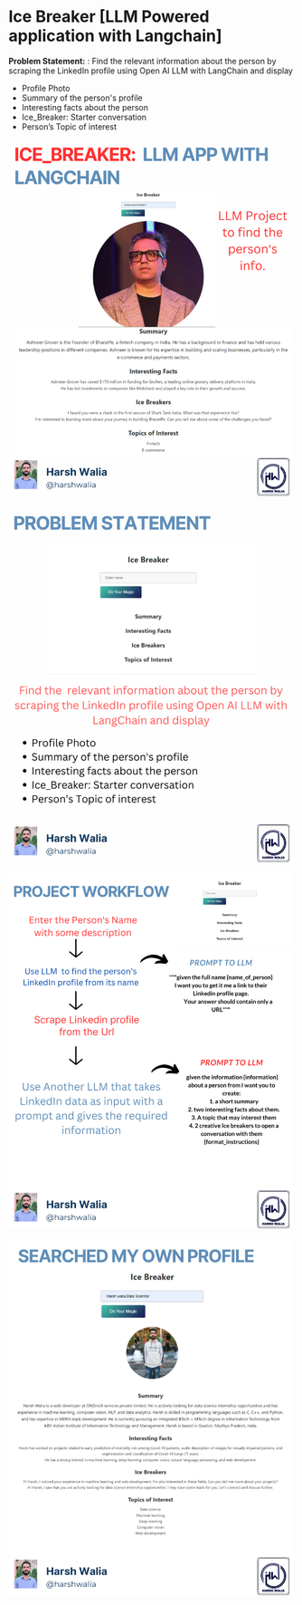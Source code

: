 # Ice Breaker [LLM Powered application with Langchain]

**Problem Statement:** : Find the  relevant information about the person by scraping the LinkedIn profile using Open AI LLM with LangChain and display

* Profile Photo
* Summary of the person's profile
* Interesting facts about the person
* Ice_Breaker: Starter conversation
* Person’s Topic of interest

![1](images\1.png)

![2](images\2.png)

![3](images\3.png)

![4](images\4.png)